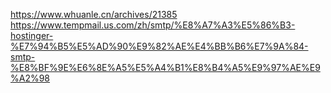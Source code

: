 https://www.whuanle.cn/archives/21385
https://www.tempmail.us.com/zh/smtp/%E8%A7%A3%E5%86%B3-hostinger-%E7%94%B5%E5%AD%90%E9%82%AE%E4%BB%B6%E7%9A%84-smtp-%E8%BF%9E%E6%8E%A5%E5%A4%B1%E8%B4%A5%E9%97%AE%E9%A2%98